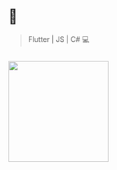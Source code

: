  <h1>💎</h1>

> Flutter | JS | C# 💻


##

<a href="https://github.com/BlicBoy">
<img height="200em" src="https://github-readme-stats.vercel.app/api/top-langs/?username=BlicBoy&layout=compact&langs_count=7&theme=dark"/>


